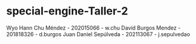 # special-engine-Taller-2

Wyo Hann Chu Méndez - 202015066 - w.chu 
David Burgos Mendez - 201818326 - d.burgos 
Juan Daniel Sepúlveda - 202113067 - j.sepulvedao

